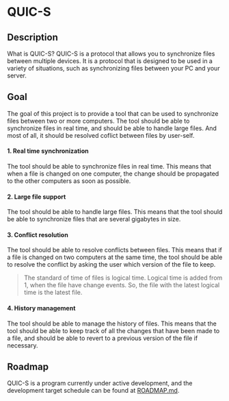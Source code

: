 # QUIC-S

## Description

What is QUIC-S? QUIC-S is a protocol that allows you to synchronize files between multiple devices. It is a protocol that is designed to be used in a variety of situations, such as synchronizing files between your PC and your server. 

## Goal 

The goal of this project is to provide a tool that can be used to synchronize files between two or more computers. The tool should be able to synchronize files in real time, and should be able to handle large files. And most of all, it should be resolved coflict between files by user-self.

#### 1. Real time synchronization

The tool should be able to synchronize files in real time. This means that when a file is changed on one computer, the change should be propagated to the other computers as soon as possible.

#### 2. Large file support

The tool should be able to handle large files. This means that the tool should be able to synchronize files that are several gigabytes in size.

#### 3. Conflict resolution

The tool should be able to resolve conflicts between files. This means that if a file is changed on two computers at the same time, the tool should be able to resolve the conflict by asking the user which version of the file to keep. 

> The standard of time of files is logical time. Logical time is added from 1, when the file have change events. So, the file with the latest logical time is the latest file.

#### 4. History management

The tool should be able to manage the history of files. This means that the tool should be able to keep track of all the changes that have been made to a file, and should be able to revert to a previous version of the file if necessary.

## Roadmap

QUIC-S is a program currently under active development, and the development target schedule can be found at [ROADMAP.md](https://github.com/quic-s/quics/blob/main/ROADMAP.md).
